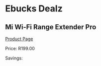 
# Ebucks Dealz
## Mi Wi-Fi Range Extender Pro
[Product Page](https://www.ebucks.com/web/shop/productSelected.do?prodId=995570908&catId=844502363)

Price: R199.00

Savings: 


	